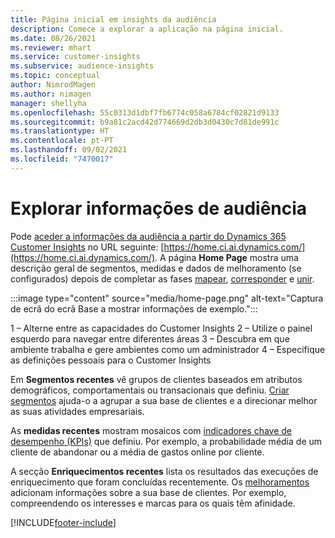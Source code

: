 ```yaml
---
title: Página inicial em insights da audiência
description: Comece a explorar a aplicação na página inicial.
ms.date: 08/26/2021
ms.reviewer: mhart
ms.service: customer-insights
ms.subservice: audience-insights
ms.topic: conceptual
author: NimrodMagen
ms.author: nimagen
manager: shellyha
ms.openlocfilehash: 55c0313d1dbf7fb6774c058a6784cf02821d9133
ms.sourcegitcommit: b9a81c2acd42d774669d2db3d0430c7d81de991c
ms.translationtype: HT
ms.contentlocale: pt-PT
ms.lasthandoff: 09/02/2021
ms.locfileid: "7470017"
---
```

# <a name="explore-audience-insights"></a>Explorar informações de audiência

Pode [aceder a informações da audiência a partir do Dynamics 365 Customer Insights](https://home.ci.ai.dynamics.com/) no URL seguinte: [https://home.ci.ai.dynamics.com/](https://home.ci.ai.dynamics.com/).
A página **Home Page** mostra uma descrição geral de segmentos, medidas e dados de melhoramento (se configurados) depois de completar as fases [mapear](map-entities.md), [corresponder](match-entities.md) e [unir](merge-entities.md).

:::image type="content" source="media/home-page.png" alt-text="Captura de ecrã do ecrã Base a mostrar informações de exemplo.":::

1 – Alterne entre as capacidades do Customer Insights 2 – Utilize o painel esquerdo para navegar entre diferentes áreas 3 – Descubra em que ambiente trabalha e gere ambientes como um administrador 4 – Especifique as definições pessoais para o Customer Insights

Em **Segmentos recentes** vê grupos de clientes baseados em atributos demográficos, comportamentais ou transacionais que definiu. [Criar segmentos](segments.md) ajuda-o a agrupar a sua base de clientes e a direcionar melhor as suas atividades empresariais.

As **medidas recentes** mostram mosaicos com [indicadores chave de desempenho (KPIs)](measures.md) que definiu. Por exemplo, a probabilidade média de um cliente de abandonar ou a média de gastos online por cliente.

A secção **Enriquecimentos recentes** lista os resultados das execuções de enriquecimento que foram concluídas recentemente. Os [melhoramentos](enrichment-hub.md) adicionam informações sobre a sua base de clientes. Por exemplo, compreendendo os interesses e marcas para os quais têm afinidade.

[!INCLUDE[footer-include](../includes/footer-banner.md)]